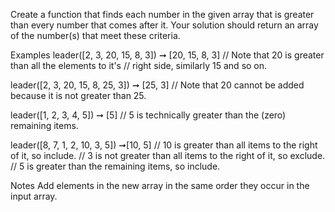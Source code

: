 Create a function that finds each number in the given array that is greater than every number that comes after it. Your solution should return an array of the number(s) that meet these criteria.

Examples
leader([2, 3, 20, 15, 8, 3]) ➞ [20, 15, 8, 3]
// Note that 20 is greater than all the elements to it's
// right side, similarly 15 and so on.

leader([2, 3, 20, 15, 8, 25, 3]) ➞ [25, 3]
// Note that 20 cannot be added because it is not greater than 25.

leader([1, 2, 3, 4, 5]) ➞ [5]
// 5 is technically greater than the (zero) remaining items.

leader([8, 7, 1, 2, 10, 3, 5]) ➞[10, 5]
// 10 is greater than all items to the right of it, so include.
// 3 is not greater than all items to the right of it, so exclude.
// 5 is greater than the remaining items, so include.

Notes
Add elements in the new array in the same order they occur in the input array.